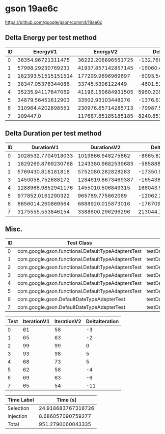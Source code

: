# gson 19ae6c


https://github.com/google/gson/commit/19ae6c



## Delta Energy per test method


| ID | EnergyV1 | EnergyV2 | DeltaEnergy | σV1 | σV2 |
| --- | --- | --- | --- | --- | --- |
| 0 | 36354.96721311475 | 36222.206896551725 | -132.76031656302803 | 4116.973211614878 | 3309.2692065366564 |
| 1 | 57998.29230769231 | 41937.857142857145 | -16060.435164835166 | 89655.71763220304 | 43302.167321343426 |
| 2 | 182393.51515151514 | 177299.9696969697 | -5093.545454545441 | 72448.6135600608 | 62238.53711058566 |
| 3 | 38347.05376344086 | 33745.5306122449 | -4601.523151195965 | 40090.51329645773 | 3111.644555681067 |
| 4 | 35235.94117647059 | 41196.150684931505 | 5960.209508460917 | 5045.931217276052 | 29501.418184007787 |
| 5 | 34879.56451612903 | 33502.93103448276 | -1376.6334816462695 | 6091.6344425221005 | 2887.830989311868 |
| 6 | 310964.4202898551 | 230976.85714285713 | -79987.56314699797 | 390943.7964022118 | 316807.98230788857 |
| 7 | 109447.0 | 117687.85185185185 | 8240.851851851854 | 159691.64565499348 | 195536.79449652965 |

## Delta Duration per test method


| ID | DurationV1 | DurationsV2 | DeltaDuration |
| --- | --- | --- | --- |
| 0 | 1028532.7704918033 | 1019866.948275862 | -8665.822215941269 |
| 1 | 1829269.8769230768 | 1243380.9682539683 | -585888.9086691085 |
| 2 | 5769430.818181818 | 5752080.282828283 | -17350.535353535786 |
| 3 | 1450058.752688172 | 1284619.8673469387 | -165438.88534123334 |
| 4 | 1288966.9852941176 | 1455010.506849315 | 166043.52155519743 |
| 5 | 977852.0161290322 | 965789.775862069 | -12062.240266963257 |
| 6 | 8656014.260869564 | 6888920.015873016 | -1767094.2449965486 |
| 7 | 3175555.553846154 | 3388600.296296296 | 213044.74245014228 |

## Misc.

| ID | Test Class | Test Method |
| --- | --- | --- |
| 0 | com.google.gson.functional.DefaultTypeAdaptersTest | testDateSerializationWithPattern |
| 1 | com.google.gson.functional.DefaultTypeAdaptersTest | testDateDeserializationWithPattern |
| 2 | com.google.gson.functional.DefaultTypeAdaptersTest | testDefaultDateDeserialization |
| 3 | com.google.gson.functional.DefaultTypeAdaptersTest | testDefaultDateDeserializationUsingBuilder |
| 4 | com.google.gson.functional.DefaultTypeAdaptersTest | testDefaultDateSerialization |
| 5 | com.google.gson.functional.DefaultTypeAdaptersTest | testDefaultDateSerializationUsingBuilder |
| 6 | com.google.gson.DefaultDateTypeAdapterTest | testDatePattern |
| 7 | com.google.gson.DefaultDateTypeAdapterTest | testDateSerialization |




| Test | IterationV1 | IterationV2 | DeltaIteration |
| --- | --- | --- | --- |
| 0 | 61 | 58 | -3 |
| 1 | 65 | 63 | -2 |
| 2 | 99 | 99 | 0 |
| 3 | 93 | 98 | 5 |
| 4 | 68 | 73 | 5 |
| 5 | 62 | 58 | -4 |
| 6 | 69 | 63 | -6 |
| 7 | 65 | 54 | -11 |



| Time Label | Time (s) |
| --- | --- |
| Selection | 24.918683767318726 |
| Injection | 8.686057090759277 |
| Total | 951.2790060043335 |


